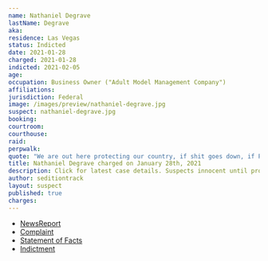 ```yaml
---
name: Nathaniel Degrave
lastName: Degrave
aka:
residence: Las Vegas
status: Indicted
date: 2021-01-28
charged: 2021-01-28
indicted: 2021-02-05
age:
occupation: Business Owner ("Adult Model Management Company")
affiliations:
jurisdiction: Federal
image: /images/preview/nathaniel-degrave.jpg
suspect: nathaniel-degrave.jpg
booking:
courtroom:
courthouse:
raid:
perpwalk:
quote: "We are out here protecting our country, if shit goes down, if Pence does what we think he is going to do"
title: Nathaniel Degrave charged on January 28th, 2021
description: Click for latest case details. Suspects innocent until proven guilty.
author: seditiontrack
layout: suspect
published: true
charges:
---
```

- [NewsReport](https://www.8newsnow.com/i-team/i-team-special-reports/i-team-las-vegas-nevada-man-accused-of-taking-part-in-capitol-riot-called-president-trump-his-idol-fbi/)
- [Complaint](https://www.justice.gov/opa/page/file/1362391/download)
- [Statement of Facts](https://www.justice.gov/opa/page/file/1362391/download)
- [Indictment](https://www.justice.gov/usao-dc/case-multi-defendant/file/1365791/download)
